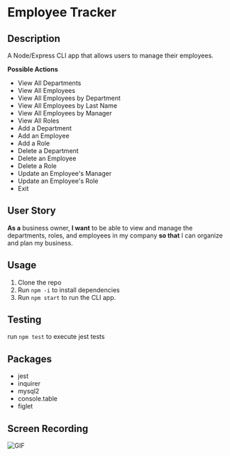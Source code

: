 # Employee Tracker

## Description
A Node/Express CLI app that allows users to manage their employees.

**Possible Actions**
- View All Departments
- View All Employees
- View All Employees by Department
- View All Employees by Last Name
- View All Employees by Manager
- View All Roles
- Add a Department
- Add an Employee
- Add a Role
- Delete a Department
- Delete an Employee
- Delete a Role
- Update an Employee's Manager
- Update an Employee's Role
- Exit

## User Story
**As a** business owner, **I want** to be able to view and manage the departments, roles, and employees in my company **so that** I can organize and plan my business.

## Usage
1. Clone the repo
2. Run `npm -i` to install dependencies
3. Run `npm start` to run the CLI app.

## Testing
run `npm test` to execute jest tests

## Packages
- jest
- inquirer
- mysql2
- console.table
- figlet

## Screen Recording
![GIF](https://github.com/vanessalane/employee-manager/blob/master/employee_manager_demo.gif)
